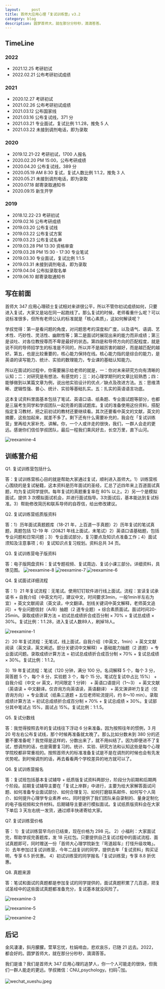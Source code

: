 ```yaml
---
layout:     post
title: 首师大应用心理「复试训练营」v3.2
category: blog
description: 圆梦首师大，就在那分分秒秒，滴滴答答。
---
```


## TimeLine
### 2022 
* 2021.12.25 考研初试
* 2022.02.21 公布考研初试成绩

### 2021
* 2020.12.27 考研初试
* 2021.02.26 公布考研初试成绩
* 2021.03.12 公布国家线
* 2021.03.16 公布复试线，371 分
* 2021.03.21 专业面试，复试比例 1:1.28，推免 5 人
* 2021.03.22 未接到调剂电话，即为录取

### 2020
* 2019.12.21-22 考研初试，1700 人报名
* 2020.02.20 PM 15:00，公布考研成绩
* 2020.04.20 公布复试线，389 分
* 2020.05.19 AM 8:30 复试，复试人数比例 1:1.2，推免 3 人
* 2020.05.21 未接到调剂电话，即为录取
* 2020.07.18 邮寄录取通知书
* 2020.09.15 新生开学

### 2019
* 2018.12.22-23 考研初试
* 2019.02.16 公布考研成绩
* 2019.03.20 公布复试线
* 2019.03.22 公布复试方案
* 2019.03.23 公布复试名单
* 2019.03.28 PM 13:30 资格审查
* 2019.03.28 PM 15:30 - 17:30 专业笔试
* 2019.03.30 专业面试，复试比例 1:1.5
* 2019.03.31 未接到调剂电话，即为录取
* 2019.04.04 公布拟录取名单
* 2019.06.10 邮寄录取通知书

## 写在前面

首师大 347 应用心理硕士复试相对来讲很公平，所以不管你初试成绩如何，只要进入复试，大家又是站在同一起跑线了。那么复试的时候，老师看重什么呢？可以说标准很多，但所有老师公认的标准就是「核心素质」，这如何解读呢？

学叔觉得：第一是看问题的角度，对问题思考的深度和广度，以及语气、语调、艺术性、巧妙性、灵活性、幽默性等；第二是面试时展现出来的能力而非成绩；第三是谈吐、对各位教授尊而不卑是最好的状态。第四是和导师方向的匹配程度，就是说不同的导师招学生的标准是不同的，所以并不是越厉害的越好，而是越匹配的越好。第五，也是比较重要的，核心能力保持在线。核心能力指的是综合的能力，是英语的读写能力、统计、实验的数理能力，专业课的基础认知能力。

所以在面试的过程中，你需要展示给老师的就是，一：你对未来研究方向有清晰的认知；二：对研究是有想法、有感觉的；三：对心理学期刊的文章比较熟悉；四：能够做到以某篇文章为例，说出他实验设计的优点／缺点及改进方法。五：思维清晰、逻辑性强、普心、统计、实验等基础扎实。五：扎实的英语语言功底。

这本复试资料里面基本包括了笔试、英语口语、纸条题、专业面试题等部分，也都是三届考生同学和学叔团队一起完善的面试题库。复试的准备使用这份资料，搭配指定复习教材，把之前初试的教材还要继续看。其次还要看中英文的文献，英文的摘要，这些加起来，就差不多了。剩下还有什么需要补充的，我会在「复试训练营」里再给大家补充、讲解。你，一个人或许走的很快，我们，一群人会走的更远。感谢你们信任学叔团队，最后一程我们乘风好去，长空万里，直下山河。

![reexamine-4](https://image.cnu347.com/reexamine-4.png)

## 训练营介绍
Q1. 复试训练营包括什么

答：复试训练营核心目的就是帮助大家通过复试，顺利进入首师大。1）训练营核心围绕的是复试秘籍，这本资料是历年面试的圣经，汇总了近四年来上百道面试真题，均为复试同学提供。每年复试的真题重复率在 80% 以上。2）另一个是模拟面试，提供 3 次模拟面试机会，并进行面试指导。3次面试后，基本能达到复试标准。3）帮助修改简历和联系导师的自荐信，给出修改建议。

Q2. 复试训练营纸质版资料

答：1）历年面试真题题库（18-21 年，上百道一手真题）2）历年复试的笔试真题，真题包括 12-19 年（20&21 年线上面试，未笔试）2）英语口语基础题，包括专业问题和日常问题；3）专业面试部分，复习要点及知识点准备工作；4）面试须知及注意事项；6）复试知识点复习规划。资料总共 34 页。

Q3. 复试训练营电子版资料

答：电子版网盘资料：复试专题视频、复试周边、复试小课三部分。详细资料，具体见图。
![reexamine-8](https://image.cnu347.com/reexamine-8.png)
![reexamine-7](https://image.cnu347.com/reexamine-7.png)
![reexamine-6](https://image.cnu347.com/reexamine-6.png)

Q4. 复试面试详细流程

答：1）21 年复试流程：无笔试。使用钉钉软件进行线上面试。流程：宣读复试承诺书 + 自我介绍（中英文均可，建议中文，时间要求3min，一般1min半左右为宜）+ 英文文献阅读（英文读，中文翻译。划线关键词中英文解释，老师英文追问）+ 专业问题信封（A/B）抽题（2 道专业题）+ 综合素质面试。面试时间20-25min。录取成绩计算方法 = 初试总成绩折合成百分制 × 70% + 复试总成绩 × 30%。复试比例：1:1.28，进入复试人数89人，刷掉18人。

![reexamine-1](https://image.cnu347.com/reexamine-1.png)

2）20 年复试流程：无笔试，线上面试，自我介绍（中英文，1min）+ 英文文献阅读（英文读，英文阐述。部分关键词中文解释）+ 基础能力抽题（2 道题）+ 专业面试问题。录取成绩计算方法 = 初试总成绩折合成百分制 × 70% + 复试总成绩 × 30%。复试比例：1:1.2。

3）19 年复试流程：笔试（120 分钟，满分 100 分。名词解释 5 个，每个 3 分，简答题 5 个，每个 8 分，实验题 3 个，每个 15 分。笔试在复试中占比 15%） + 自我介绍（中文 or 英文，时间限定 1 分钟） + 英语口语提问（1～3） + 英文文献（英语读 + 中文翻译。仅咨询方向英语读，英语翻译） + 英文演讲听力复述（仅咨询方向）+ 专业面试（纸条三道题 + 五位老师轮流提问，约 8～10 min）。录取成绩计算方法 = 初试总成绩折合成百分制 × 70% + 复试总成绩 × 30%。复试部分其中笔试占 15%，面试占 15%。复试比例：1:1.5。

Q5. 复试分数线

答：我觉得按照去年的复试线往下浮动 6 分来准备。因为按照往年的惯例，3 月 20 号左右公布复试线，那个时候再准备就太晚了。那么比如分数未到 380 分的还要不要准备呢？我觉得是这样的，分数出来了，就不用纠结了。因为即便进不了复试，想调剂的话，也是需要复习的。统计、实验、研究方法和认知这些是每个心理学院校都非常重视的。按照首师大的标准准备复试是不是在调剂的时候也会有先发优势呢。到时候调剂的话，再去看看两个学校差异的地方就可以了。

Q6. 复试训练营报名

答：复试班包括基本复试辅导 + 纸质版复试资料两部分，阶段分为前期和后期两个阶段。前期复试辅导主要在「复试上岸群」中进行，主要为给大家解答面试问题、如何准备专业面试部分、如何合理复习、如何打磨联系邮件、如何写个人简介、如何提升心理学专业素养 etc。同时提供了我们团队亲自录制的、量身定制化的电子版视频和文件材料。后期辅导主要进行模拟面试。复试纸质版资料会在大家下单后 3 天左右统一发货，通过顺丰快递寄给大家。

Q7. 复试训练营价格

答：
1）复试训练营早鸟价已结束，现在价格为 298 元。
2）小福利：大家面试完，帮助学叔完善题库，发 18 元红包。只要提供自己复试过程中的面试流程、面试真题即可，同时赠送一份「首师大心理学院新生『弯道超车』打怪升级攻略」。
3）去年参加过复试训练营，今年二战复训的同学，提供去年「复试资料」购买证明，专享 6.5 折优惠。
4）初试训练营的同学报名「复试训练营」专享 8.8 折优惠。

Q8. 真题来源

答：笔试和面试的真题都是参加复试的同学提供的，面试真题积累了几百道，把复试圣经中的这些面试真题都准备充分，复试基本就没风险了。

![reexamine-3](https://image.cnu347.com/reexamine-3.jpeg)


![reexamine-5](https://image.cnu347.com/reexamine-5.jpeg)

![reexamine-2](https://image.cnu347.com/reexamine-2.jpeg)

## 后记
金风凄凄，斜月朦朦。萱草忘忧，杜娟啼血，悲欢哀乐，已随 21 远去。2022，都会好的。圆梦首师大，就在那分分秒秒，滴滴答答。

我们是谁？我们是首师大 347 应用心理的追梦人，你一个人可能走的很快，但我们一群人能走的更远。学叔微信：CNU_psychology。扫码👇加。

![wechat_xueshu.jpeg](https://cnu347-1257355643.cos.ap-beijing.myqcloud.com/CNU347/WechatIMG125.jpeg)

